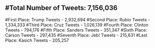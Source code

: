 #Total Number of Tweets: 7,156,036 
---
#First Place: Trump Tweets - 2,932,694
#Second Place: Rubio Tweets - 1,334,333
#Third Place: Cruz Tweets - 1,026,139
#Fourth Place: Clinton Tweets - 794,176
#Fifth Place: Sanders Tweets - 351,347
#Sixth Place: Carson Tweets - 297,435
#Seventh Place: Jeb! Tweets - 215,631
#Last Place: Kasich Tweets - 205,257
